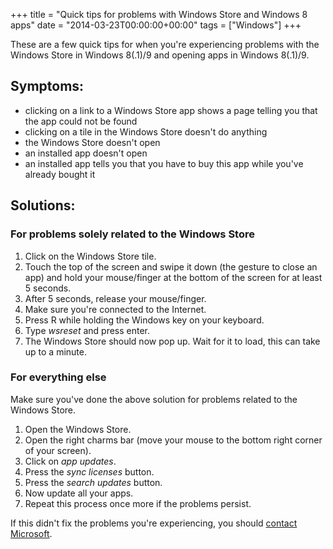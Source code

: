 +++
title = "Quick tips for problems with Windows Store and Windows 8 apps"
date = "2014-03-23T00:00:00+00:00"
tags = ["Windows"]
+++

These are a few quick tips for when you're experiencing problems with the Windows Store in Windows 8(.1)/9 and opening apps in Windows 8(.1)/9.

## Symptoms:
  * clicking on a link to a Windows Store app shows a page telling you that the app could not be found
  * clicking on a tile in the Windows Store doesn't do anything
  * the Windows Store doesn't open
  * an installed app doesn't open
  * an installed app tells you that you have to buy this app while you've already bought it

## Solutions:

### For problems solely related to the Windows Store
  1. Click on the Windows Store tile.
  1. Touch the top of the screen and swipe it down (the gesture to close an app) and hold your mouse/finger at the bottom of the screen for at least 5 seconds.
  1. After 5 seconds, release your mouse/finger.
  1. Make sure you're connected to the Internet.
  1. Press R while holding the Windows key on your keyboard.
  1. Type *wsreset* and press enter.
  1. The Windows Store should now pop up. Wait for it to load, this can take up to a minute.

### For everything else
Make sure you've done the above solution for problems related to the Windows Store.

  1. Open the Windows Store.
  1. Open the right charms bar (move your mouse to the bottom right corner of your screen).
  1. Click on *app updates*.
  1. Press the *sync licenses* button.
  1. Press the *search updates* button.
  1. Now update all your apps.
  1. Repeat this process once more if the problems persist.

If this didn't fix the problems you're experiencing, you should [contact Microsoft](https://twitter.com/intent/tweet?text=@WindowsSupport%20).
